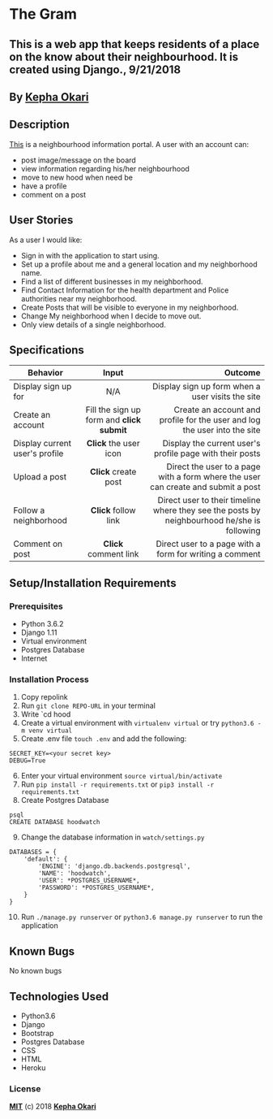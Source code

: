 # The Gram
## This is a web app that keeps residents of a place on the know about their neighbourhood. It is created using Django., 9/21/2018


## By **[Kepha Okari](https://github.com/kepha-okari)**

## Description
[This](https://kepha-the-watch.herokuapp.com/) is a neighbourhood information portal. A user with an account can:
* post image/message on the board
* view information regarding his/her neighbourhood
* move to new hood when need be
* have a profile
* comment on a post


## User Stories
As a user I would like:
* Sign in with the application to start using.
* Set up a profile about me and a general location and my neighborhood name.
* Find a list of different businesses in my neighborhood.
* Find Contact Information for the health department and Police authorities near my neighborhood.
* Create Posts that will be visible to everyone in my neighborhood.
* Change My neighborhood when I decide to move out.
* Only view details of a single neighborhood.


## Specifications
| Behavior        | Input           | Outcome  |
| ------------- |:-------------:| -----:|
| Display sign up for | N/A | Display sign up form when a user visits the site |
| Create an account | Fill the sign up form and **click submit** | Create an account and profile for the user and log the user into the site |
| Display current user's profile | **Click** the user icon | Display the current user's profile page with their posts |
| Upload a post | **Click** create post | Direct the user to a page with a form where the user can create and submit a post |
| Follow a neighborhood | **Click** follow link | Direct user to their timeline where they see the posts by neighbourhood he/she is following |
| Comment on post | **Click** comment link | Direct user to a page with a form for writing a comment |

## Setup/Installation Requirements

### Prerequisites
* Python 3.6.2
* Django 1.11
* Virtual environment
* Postgres Database
* Internet


### Installation Process
1. Copy repolink
2. Run `git clone REPO-URL` in your terminal
3. Write `cd hood
4. Create a virtual environment with `virtualenv virtual` or try `python3.6 -m venv virtual`
5. Create .env file `touch .env` and add the following:
```
SECRET_KEY=<your secret key>
DEBUG=True
```
6. Enter your virtual environment `source virtual/bin/activate`
7. Run `pip install -r requirements.txt` or `pip3 install -r requirements.txt`
8. Create Postgres Database

```
psql
CREATE DATABASE hoodwatch
```
9. Change the database information in `watch/settings.py`
```
DATABASES = {
    'default': {
        'ENGINE': 'django.db.backends.postgresql',
        'NAME': 'hoodwatch',
        'USER': *POSTGRES_USERNAME*,
        'PASSWORD': *POSTGRES_USERNAME*,
    }
}
```
10. Run `./manage.py runserver` or `python3.6 manage.py runserver` to run the application


## Known Bugs

No known bugs


## Technologies Used
- Python3.6
- Django
- Bootstrap
- Postgres Database
- CSS
- HTML
- Heroku

### License

**[MIT](./LICENSE)** (c) 2018 **[Kepha Okari](https://github.com/kepha-okari)**
